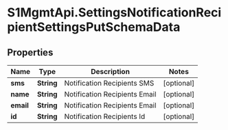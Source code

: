 # S1MgmtApi.SettingsNotificationRecipientSettingsPutSchemaData

## Properties
Name | Type | Description | Notes
------------ | ------------- | ------------- | -------------
**sms** | **String** | Notification Recipients SMS | [optional] 
**name** | **String** | Notification Recipients Email | [optional] 
**email** | **String** | Notification Recipients Email | [optional] 
**id** | **String** | Notification Recipients Id | [optional] 


